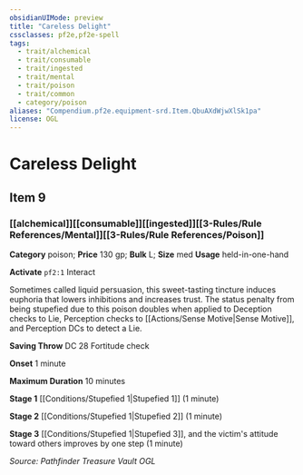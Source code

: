 ```yaml
---
obsidianUIMode: preview
title: "Careless Delight"
cssclasses: pf2e,pf2e-spell
tags:
  - trait/alchemical
  - trait/consumable
  - trait/ingested
  - trait/mental
  - trait/poison
  - trait/common
  - category/poison
aliases: "Compendium.pf2e.equipment-srd.Item.QbuAXdWjwXlSk1pa"
license: OGL
---
```

# Careless Delight
## Item 9
### [[alchemical]][[consumable]][[ingested]][[3-Rules/Rule References/Mental]][[3-Rules/Rule References/Poison]]

**Category** poison; 
**Price** 130 gp; 
**Bulk** L; **Size** med
**Usage** held-in-one-hand

**Activate** `pf2:1` Interact

Sometimes called liquid persuasion, this sweet-tasting tincture induces euphoria that lowers inhibitions and increases trust. The status penalty from being stupefied due to this poison doubles when applied to Deception checks to Lie, Perception checks to [[Actions/Sense Motive|Sense Motive]], and Perception DCs to detect a Lie.

**Saving Throw** DC 28 Fortitude check

**Onset** 1 minute

**Maximum Duration** 10 minutes

**Stage 1** [[Conditions/Stupefied 1|Stupefied 1]] (1 minute)

**Stage 2** [[Conditions/Stupefied 1|Stupefied 2]] (1 minute)

**Stage 3** [[Conditions/Stupefied 1|Stupefied 3]], and the victim's attitude toward others improves by one step (1 minute)

*Source: Pathfinder Treasure Vault*
*OGL*